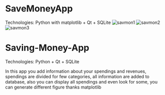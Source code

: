 # SaveMoneyApp
Technologies: Python with matplotlib + Qt + SQLite
![savmon1](https://user-images.githubusercontent.com/79859600/117669536-48904000-b1a7-11eb-9071-0954b446e16a.png)
![savmon2](https://user-images.githubusercontent.com/79859600/117669539-4928d680-b1a7-11eb-9d77-4af274a79681.png)
![savmon3](https://user-images.githubusercontent.com/79859600/117669541-49c16d00-b1a7-11eb-8fe9-897fc4a1d3e4.png)
# Saving-Money-App
Technologies: Python + Qt + SQLite

In this app you add information about your spendings and revenues, spendings are divided for few categories, all information are added to database, 
also you can display all spendings and even look for some, you can generate different figure thanks matplotlib
